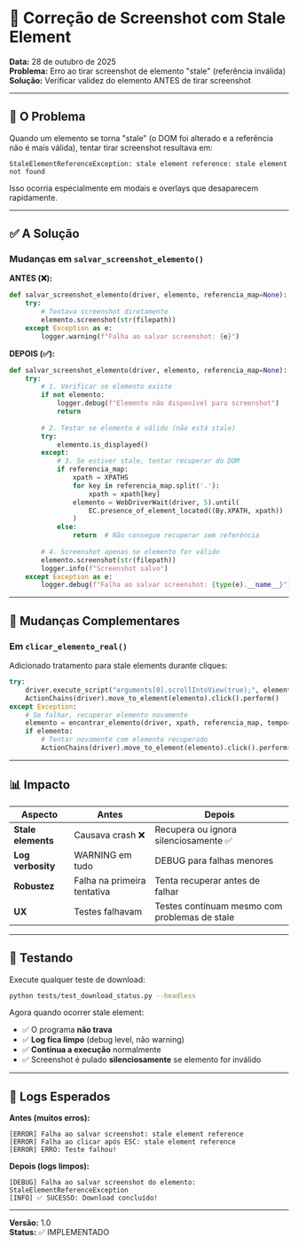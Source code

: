 # 🔧 Correção de Screenshot com Stale Element

**Data:** 28 de outubro de 2025  
**Problema:** Erro ao tirar screenshot de elemento "stale" (referência inválida)  
**Solução:** Verificar validez do elemento ANTES de tirar screenshot

---

## 🐛 O Problema

Quando um elemento se torna "stale" (o DOM foi alterado e a referência não é mais válida), tentar tirar screenshot resultava em:

```
StaleElementReferenceException: stale element reference: stale element not found
```

Isso ocorria especialmente em modais e overlays que desaparecem rapidamente.

---

## ✅ A Solução

### Mudanças em `salvar_screenshot_elemento()`

**ANTES (❌):**
```python
def salvar_screenshot_elemento(driver, elemento, referencia_map=None):
    try:
        # Tentava screenshot diretamente
        elemento.screenshot(str(filepath))
    except Exception as e:
        logger.warning(f"Falha ao salvar screenshot: {e}")
```

**DEPOIS (✅):**
```python
def salvar_screenshot_elemento(driver, elemento, referencia_map=None):
    try:
        # 1. Verificar se elemento existe
        if not elemento:
            logger.debug(f"Elemento não disponível para screenshot")
            return
        
        # 2. Testar se elemento é válido (não está stale)
        try:
            elemento.is_displayed()
        except:
            # 3. Se estiver stale, tentar recuperar do DOM
            if referencia_map:
                xpath = XPATHS
                for key in referencia_map.split('.'):
                    xpath = xpath[key]
                elemento = WebDriverWait(driver, 5).until(
                    EC.presence_of_element_located((By.XPATH, xpath))
                )
            else:
                return  # Não consegue recuperar sem referência
        
        # 4. Screenshot apenas se elemento for válido
        elemento.screenshot(str(filepath))
        logger.info(f"Screenshot salvo")
    except Exception as e:
        logger.debug(f"Falha ao salvar screenshot: {type(e).__name__}")
```

---

## 🎯 Mudanças Complementares

### Em `clicar_elemento_real()`

Adicionado tratamento para stale elements durante cliques:

```python
try:
    driver.execute_script("arguments[0].scrollIntoView(true);", elemento)
    ActionChains(driver).move_to_element(elemento).click().perform()
except Exception:
    # Se falhar, recuperar elemento novamente
    elemento = encontrar_elemento(driver, xpath, referencia_map, tempo=5)
    if elemento:
        # Tentar novamente com elemento recuperado
        ActionChains(driver).move_to_element(elemento).click().perform()
```

---

## 📊 Impacto

| Aspecto | Antes | Depois |
|--------|-------|--------|
| **Stale elements** | Causava crash ❌ | Recupera ou ignora silenciosamente ✅ |
| **Log verbosity** | WARNING em tudo | DEBUG para falhas menores |
| **Robustez** | Falha na primeira tentativa | Tenta recuperar antes de falhar |
| **UX** | Testes falhavam | Testes continuam mesmo com problemas de stale |

---

## 🧪 Testando

Execute qualquer teste de download:
```bash
python tests/test_download_status.py --headless
```

Agora quando ocorrer stale element:
- ✅ O programa **não trava**
- ✅ **Log fica limpo** (debug level, não warning)
- ✅ **Continua a execução** normalmente
- ✅ Screenshot é pulado **silenciosamente** se elemento for inválido

---

## 📝 Logs Esperados

**Antes (muitos erros):**
```
[ERROR] Falha ao salvar screenshot: stale element reference
[ERROR] Falha ao clicar após ESC: stale element reference
[ERROR] ERRO: Teste falhou!
```

**Depois (logs limpos):**
```
[DEBUG] Falha ao salvar screenshot do elemento: StaleElementReferenceException
[INFO] ✅ SUCESSO: Download concluído!
```

---

**Versão:** 1.0  
**Status:** ✅ IMPLEMENTADO
